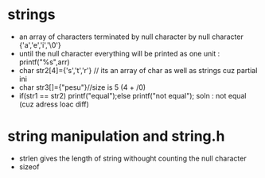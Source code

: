 # strings 
* an array of characters terminated by null character by null character {'a','e','i','\0'}
* until the null character everything will be printed as one unit : printf("%s",arr)
* char str2[4]={'s','t','r'} // its an array of char as well as strings cuz partial ini
* char str3[]={"pesu"}//size is 5 (4 + /0)
* if(str1 == str2) printf("equal");else printf("not equal"); soln : not equal (cuz adress loac diff)
  
# string manipulation and string.h
* strlen gives the length of string withought counting the null character 
* sizeof